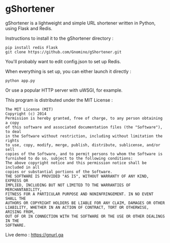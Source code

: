 gShortener
==========
gShortener is a  lightweight and simple URL shortener written in Python, using Flask and Redis.

Instructions to install it to the gShortener directory :

    pip install redis Flask
    git clone https://github.com/Gnomino/gShortener.git

You'll probably want to edit config.json to set up Redis.

When everything is set up, you can either launch it directly :

    python app.py
Or use a popular HTTP server with uWSGI, for example.

This program is distributed under the MIT License :

    The MIT License (MIT)
    Copyright (c) 2014
    Permission is hereby granted, free of charge, to any person obtaining a copy
    of this software and associated documentation files (the "Software"), to deal
    in the Software without restriction, including without limitation the rights
    to use, copy, modify, merge, publish, distribute, sublicense, and/or sell
    copies of the Software, and to permit persons to whom the Software is
    furnished to do so, subject to the following conditions:
    The above copyright notice and this permission notice shall be included in all
    copies or substantial portions of the Software.
    THE SOFTWARE IS PROVIDED "AS IS", WITHOUT WARRANTY OF ANY KIND, EXPRESS OR
    IMPLIED, INCLUDING BUT NOT LIMITED TO THE WARRANTIES OF MERCHANTABILITY,
    FITNESS FOR A PARTICULAR PURPOSE AND NONINFRINGEMENT. IN NO EVENT SHALL THE
    AUTHORS OR COPYRIGHT HOLDERS BE LIABLE FOR ANY CLAIM, DAMAGES OR OTHER
    LIABILITY, WHETHER IN AN ACTION OF CONTRACT, TORT OR OTHERWISE, ARISING FROM,
    OUT OF OR IN CONNECTION WITH THE SOFTWARE OR THE USE OR OTHER DEALINGS IN THE
    SOFTWARE.

Live demo : https://gnurl.ga